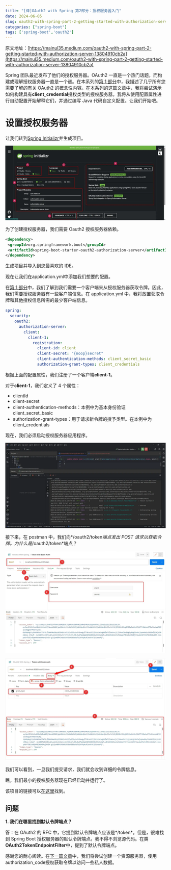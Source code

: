 ```yaml
---
title: "[译]OAuth2 with Spring 第2部分：授权服务器入门"
date: 2024-06-05
slug: oauth2-with-spring-part-2-getting-started-with-authorization-server
categories: ["spring-boot"]
tags: ['spring-boot','oauth2']
---
```


原文地址：[https://mainul35.medium.com/oauth2-with-spring-part-2-getting-started-with-authorization-server-13804910cb2a](https://mainul35.medium.com/oauth2-with-spring-part-2-getting-started-with-authorization-server-13804910cb2a)



Spring 团队最近发布了他们的授权服务器。OAuth2 一直是一个热门话题，而构建或理解授权服务器一直是一个谜。在本系列的[第 1 部分](/posts/2024/06/05/oauth2-with-spring-part-1-knowing-the-basic-concepts/)中，我描述了几乎所有您需要了解的有关 OAuth2 的概念性内容。在本系列的这篇文章中，我将尝试演示如何构建具有**client_credential**授权类型的授权服务器。我将从使用配置属性进行自动配置开始解释它们，并通过编写 Java 代码自定义配置。让我们开始吧。

# 设置授权服务器

让我们转到[Spring Initializr](https://start.spring.io/)并生成项目。

![img](../../../static/images/oauth2-with-spring-part-2-01.webp)

为了创建授权服务器，我们需要 Oauth2 授权服务器依赖。

```xml
<dependency>
 <groupId>org.springframework.boot</groupId>
 <artifactId>spring-boot-starter-oauth2-authorization-server</artifactId>
</dependency>
```

生成项目并导入到您最喜欢的 IDE。

现在让我们在application.yml中添加我们想要的配置。

在[第 1 部分](/posts/2024/06/05/oauth2-with-spring-part-1-knowing-the-basic-concepts/)中，我们了解到我们需要一个客户端来从授权服务器获取令牌。因此，我们需要授权服务器有一些客户端信息。在 application.yml 中，我将放置获取令牌和其他授权信息所需的最少客户端信息。

```yml
spring:
  security:
    oauth2:
      authorization-server:
        client:
          client-1:
            registration:
              client-id: client
              client-secret: "{noop}secret"
              client-authentication-methods: client_secret_basic
              authorization-grant-types: client_credentials
```

根据上面的配置属性，我们注册了一个客户端**client-1**。

对于**client-1**，我们定义了 4 个属性：

- clientId
- client-secret
- client-authentication-methods：本例中为基本身份验证 client_secret_basic
- authorization-grant-types：用于请求新令牌的授予类型。在本例中为 client_credentials

现在，我们必须启动授权服务器应用程序。



![img](../../../static/images/oauth2-with-spring-part-2-02.webp)

接下来，在 postman 中，我们向*/oauth2/token*端点发出 POST 请求以获取令牌。为什么是*/oauth2/token*端点？

![img](../../../static/images/oauth2-with-spring-part-2-03.webp)



![img](../../../static/images/oauth2-with-spring-part-2-04.webp)

我们可以看到，一旦我们提交请求，我们就会收到详细的令牌信息。

瞧，我们最小的授权服务器现在已经启动并运行了。

该项目的链接可以[在这里](https://github.com/mainul35/authorization-server-demo/tree/authorization-server-demo/getting-refresh-token)找到。

## 问题

**1. 我们在哪里找到默认令牌端点？**

答：在 OAuth2 的 RFC 中，它提到默认令牌端点应该是*/token*。但是，很难找到 Spring Boot 授权服务器的默认令牌端点。我不得不浏览源代码。在类**OAuth2TokenEndpointFilter**中，提到了默认令牌端点。

感谢您的耐心阅读。在[下一篇文章](/posts/2024/06/05/oauth2-with-spring-part-3-authorizing-oidc-client-with-via-authorization-code-grant-from-spring/)中，我们将尝试创建一个资源服务器，使用authorization_code授权获取令牌以访问一些私人数据。
